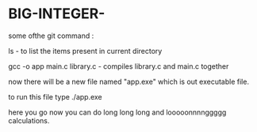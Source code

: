 # BIG-INTEGER-

some ofthe git command : 


ls - to list the items present in current directory

gcc -o app main.c library.c -  compiles library.c and main.c together

now there will be a new file named "app.exe" which is out executable file.

to run this file type ./app.exe

here you go now you can do long long long and looooonnnnggggg  calculations.



